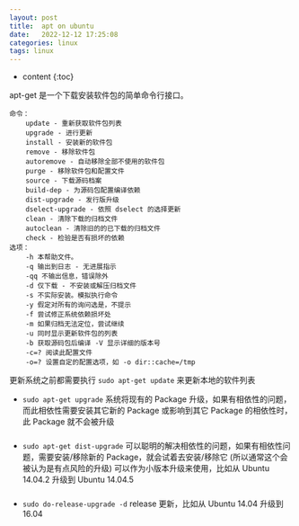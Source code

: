 ```yaml
---
layout: post
title:  apt on ubuntu
date:   2022-12-12 17:25:08
categories: linux
tags: linux
---
```


* content
{:toc}

apt-get 是一个下载安装软件包的简单命令行接口。

```
命令： 
    update - 重新获取软件包列表 
    upgrade - 进行更新 
    install - 安装新的软件包 
    remove - 移除软件包 
    autoremove - 自动移除全部不使用的软件包 
    purge - 移除软件包和配置文件 
    source - 下载源码档案 
    build-dep - 为源码包配置编译依赖 
    dist-upgrade - 发行版升级
    dselect-upgrade - 依照 dselect 的选择更新 
    clean - 清除下载的归档文件 
    autoclean - 清除旧的的已下载的归档文件 
    check - 检验是否有损坏的依赖 
选项： 
    -h 本帮助文件。 
    -q 输出到日志 - 无进展指示 
    -qq 不输出信息，错误除外 
    -d 仅下载 - 不安装或解压归档文件 
    -s 不实际安装。模拟执行命令
    -y 假定对所有的询问选是，不提示 
    -f 尝试修正系统依赖损坏处 
    -m 如果归档无法定位，尝试继续
    -u 同时显示更新软件包的列表 
    -b 获取源码包后编译 -V 显示详细的版本号
    -c=? 阅读此配置文件
    -o=? 设置自定的配置选项，如 -o dir::cache=/tmp
```

更新系统之前都需要执行 ``sudo apt-get update`` 来更新本地的软件列表

- ``sudo apt-get upgrade``
系统将现有的 Package 升级，如果有相依性的问题，而此相依性需要安装其它新的 Package 或影响到其它 Package 的相依性时，此 Package 就不会被升级
### 
- ``sudo apt-get dist-upgrade``
可以聪明的解决相依性的问题，如果有相依性问题，需要安装/移除新的 Package，就会试着去安装/移除它
(所以通常这个会被认为是有点风险的升级)
可以作为小版本升级来使用，比如从 Ubuntu 14.04.2 升级到 Ubuntu 14.04.5
### 
- ``sudo do-release-upgrade -d``
release 更新，比如从 Ubuntu 14.04 升级到 16.04